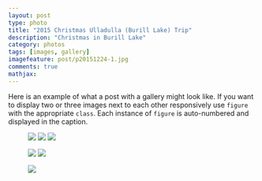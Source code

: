 ```yaml
---
layout: post
type: photo
title: "2015 Christmas Ulladulla (Burill Lake) Trip"
description: "Christmas in Burill Lake"
category: photos
tags: [images, gallery]
imagefeature: post/p20151224-1.jpg
comments: true
mathjax:
---
```

Here is an example of what a post with a gallery might look like. If you want to display two or three images next to each other responsively use `figure` with the appropriate `class`. Each instance of `figure` is auto-numbered and displayed in the caption.

<figure class="third">
    <a href="https://farm2.staticflickr.com/1618/23512842614_8040f5241d_k.jpg"><img src="https://farm2.staticflickr.com/1618/23512842614_8040f5241d_k.jpg"></a>
    <a href="https://farm2.staticflickr.com/1541/24087510936_4b10450674_k.jpg"><img src="https://farm2.staticflickr.com/1541/24087510936_4b10450674_k.jpg"></a>
    <a href="https://farm2.staticflickr.com/1670/23820844650_5a830b7cb9_k.jpg"><img src="https://farm2.staticflickr.com/1670/23820844650_5a830b7cb9_k.jpg"></a>
</figure>
<figure class="half">
    <a href="https://farm6.staticflickr.com/5631/24058182376_d43418a48f_k.jpg"><img src="https://farm6.staticflickr.com/5631/24058182376_d43418a48f_k.jpg"></a>
    <a href="https://farm6.staticflickr.com/5769/24078068726_c37a1db5d1_k.jpg"><img src="https://farm6.staticflickr.com/5769/24078068726_c37a1db5d1_k.jpg"></a>
</figure>
<figure>
    <a href="https://farm2.staticflickr.com/1656/23798146660_71713ab655_k.jpg"><img src="https://farm2.staticflickr.com/1656/23798146660_71713ab655_k.jpg"></a>
</figure>



